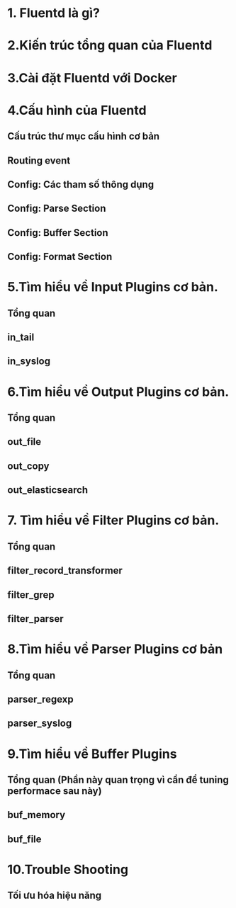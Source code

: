 # 1. Fluentd là gì?

# 2.Kiến trúc tổng quan của Fluentd

# 3.Cài đặt Fluentd với Docker

# 4.Cấu hình của Fluentd

## Cấu trúc thư mục cấu hình cơ bản

## Routing event

## Config: Các tham số thông dụng

## Config: Parse Section

## Config: Buffer Section

## Config: Format Section



# 5.Tìm hiểu về Input Plugins cơ bản.


## Tổng quan

## in_tail

## in_syslog



# 6.Tìm hiểu về Output Plugins cơ bản.


## Tổng quan

## out_file

## out_copy

## out_elasticsearch



# 7. Tìm hiểu về Filter Plugins cơ bản.


## Tổng quan

## filter_record_transformer

## filter_grep

## filter_parser


# 8.Tìm hiểu về Parser Plugins cơ bản


## Tổng quan

## parser_regexp

## parser_syslog



# 9.Tìm hiểu về Buffer Plugins


## Tổng quan (Phần này quan trọng vì cần để tuning performace sau này)

## buf_memory

## buf_file



# 10.Trouble Shooting

## Tối ưu hóa hiệu năng